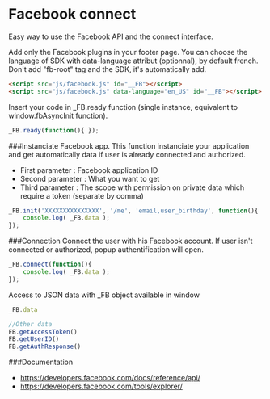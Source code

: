 Facebook connect
==================================================

Easy way to use the Facebook API and the connect interface.

Add only the Facebook plugins in your footer page. You can choose the language of SDK with data-language attribut (optionnal), by default french. Don't add "fb-root" tag and the SDK, it's automatically add.

```html
<script src="js/facebook.js" id="__FB"></script>
<script src="js/facebook.js" data-language="en_US" id="__FB"></script>
```

Insert your code in _FB.ready function (single instance, equivalent to window.fbAsyncInit function).

```javascript
_FB.ready(function(){ });
```

###Instanciate Facebook app.
This function instanciate your application and get automatically data if user is already connected and authorized.

- First parameter 		: Facebook application ID
- Second parameter 		: What you want to get
- Third parameter 		: The scope with permission on private data which require a token (separate by comma)

```javascript
_FB.init('XXXXXXXXXXXXXXX', '/me', 'email,user_birthday', function(){
	console.log( _FB.data );
});
```

###Connection
Connect the user with his Facebook account. If user isn't connected or authorized, popup authentification will open.

```javascript
_FB.connect(function(){
	console.log( _FB.data );
});
```

Access to JSON data with _FB object available in window

```javascript
_FB.data

//Other data
FB.getAccessToken()
FB.getUserID()
FB.getAuthResponse()
```

###Documentation
- https://developers.facebook.com/docs/reference/api/
- https://developers.facebook.com/tools/explorer/